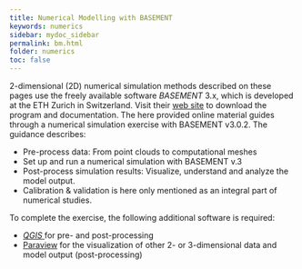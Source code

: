 ```yaml
---
title: Numerical Modelling with BASEMENT
keywords: numerics
sidebar: mydoc_sidebar
permalink: bm.html
folder: numerics
toc: false
---
```


2-dimensional (2D) numerical simulation methods described on these pages use the freely available software *BASEMENT* 3.x, which is developed at the ETH Zurich in Switzerland. Visit their [web site](https://basement.ethz.ch/) to download the program and documentation. The here provided online material guides through a numerical simulation exercise with BASEMENT v3.0.2. The guidance describes:

- Pre-process data: From point clouds to computational meshes
- Set up and run a numerical simulation with BASEMENT v.3
- Post-process simulation results: Visualize, understand and analyze the model output.
- Calibration & validation is here only mentioned as an integral part of numerical studies.

To complete the exercise, the following additional software is required:

- [*QGIS* ](https://www.qgis.org/en/site/forusers/download.html) for pre- and post-processing
- [Paraview](https://www.paraview.org/) for the visualization of other 2- or 3-dimensional data and model output (post-processing)